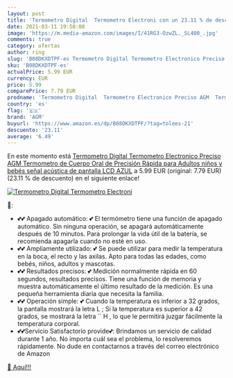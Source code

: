 ```yaml
---
layout: post
title: 'Termometro Digital  Termometro Electroni con un 23.11 % de descuento'
date: 2021-03-11 19:50:08
image: 'https://m.media-amazon.com/images/I/41RG3-OzwZL._SL400_.jpg'
comments: true
category: ofertas
author: ring
slug: 'B08DKXDTPF-es Termometro Digital Termometro Electronico Preciso AGM...'
sku: 'B08DKXDTPF-es'
actualPrice: 5.99 EUR
currency: EUR
price: 5.99
comparePrice: 7.79 EUR
prodname: 'Termometro Digital  Termometro Electronico Preciso AGM  Termometro de Cuerpo Oral de Precisión Rápida para Adultos  niños y bebés  señal acústica de pantalla LCD  AZUL'
country: 'es'
flag: '🇪🇸'
brand: 'AGM'
buyurl: 'https://www.amazon.es/dp/B08DKXDTPF/?tag=tolees-21'
descuento: '23.11'
average: '6.49'
---
```


En este momento está [Termometro Digital  Termometro Electronico Preciso AGM  Termometro de Cuerpo Oral de Precisión Rápida para Adultos  niños y bebés  señal acústica de pantalla LCD  AZUL](https://www.amazon.es/dp/B08DKXDTPF/?tag=tolees-21) a 5.99 EUR (original: 7.79 EUR) (23.11 %  de descuento) en el siguiente enlace!

[![Termometro Digital  Termometro Electroni](https://m.media-amazon.com/images/I/41RG3-OzwZL._SL400_.jpg)](https://www.amazon.es/dp/B08DKXDTPF/?tag=tolees-21)

🔎:

- 💕💕 Apagado automático: 💕 El termómetro tiene una función de apagado automático. Sin ninguna operación, se apagará automáticamente después de 10 minutos. Para prolongar la vida útil de la batería, se recomienda apagarla cuando no esté en uso.
- 💕💕 Ampliamente utilizado: 💕 Se puede utilizar para medir la temperatura en la boca, el recto y las axilas. Apto para todas las edades, como bebés, niños, adultos y mascotas.
- 💕💕 Resultados precisos: 💕 Medición normalmente rápida en 60 segundos, resultados precisos. Tiene una función de memoria y muestra automáticamente el último resultado de la medición. Es una pequeña herramienta diaria que necesita la familia.
- 💕💕 Operación simple: 💕 Cuando la temperatura es inferior a 32 grados, la pantalla mostrará la letra  L ; Si la temperatura es superior a 42 grados, se mostrará la letra `` H , lo que le permitirá juzgar fácilmente la temperatura corporal.
- 💕💕Servicio Satisfactorio provide💕: Brindamos un servicio de calidad durante 1 año. No importa cuál sea el problema, lo resolveremos rápidamente. No dude en contactarnos a través del correo electrónico de Amazon

[🛒 Aquí!!!](https://www.amazon.es/dp/B08DKXDTPF/?tag=tolees-21)
